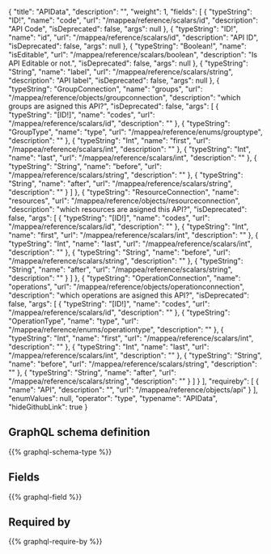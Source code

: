 {
  "title": "APIData",
  "description": "",
  "weight": 1,
  "fields": [
    {
      "typeString": "ID!",
      "name": "code",
      "url": "/mappea/reference/scalars/id",
      "description": "API Code",
      "isDeprecated": false,
      "args": null
    },
    {
      "typeString": "ID!",
      "name": "id",
      "url": "/mappea/reference/scalars/id",
      "description": "API ID",
      "isDeprecated": false,
      "args": null
    },
    {
      "typeString": "Boolean!",
      "name": "isEditable",
      "url": "/mappea/reference/scalars/boolean",
      "description": "Is API Editable or not.",
      "isDeprecated": false,
      "args": null
    },
    {
      "typeString": "String",
      "name": "label",
      "url": "/mappea/reference/scalars/string",
      "description": "API label",
      "isDeprecated": false,
      "args": null
    },
    {
      "typeString": "GroupConnection",
      "name": "groups",
      "url": "/mappea/reference/objects/groupconnection",
      "description": "which groups are asigned this API?",
      "isDeprecated": false,
      "args": [
        {
          "typeString": "[ID!]",
          "name": "codes",
          "url": "/mappea/reference/scalars/id",
          "description": ""
        },
        {
          "typeString": "GroupType",
          "name": "type",
          "url": "/mappea/reference/enums/grouptype",
          "description": ""
        },
        {
          "typeString": "Int",
          "name": "first",
          "url": "/mappea/reference/scalars/int",
          "description": ""
        },
        {
          "typeString": "Int",
          "name": "last",
          "url": "/mappea/reference/scalars/int",
          "description": ""
        },
        {
          "typeString": "String",
          "name": "before",
          "url": "/mappea/reference/scalars/string",
          "description": ""
        },
        {
          "typeString": "String",
          "name": "after",
          "url": "/mappea/reference/scalars/string",
          "description": ""
        }
      ]
    },
    {
      "typeString": "ResourceConnection",
      "name": "resources",
      "url": "/mappea/reference/objects/resourceconnection",
      "description": "which resources are asigned this API?",
      "isDeprecated": false,
      "args": [
        {
          "typeString": "[ID!]",
          "name": "codes",
          "url": "/mappea/reference/scalars/id",
          "description": ""
        },
        {
          "typeString": "Int",
          "name": "first",
          "url": "/mappea/reference/scalars/int",
          "description": ""
        },
        {
          "typeString": "Int",
          "name": "last",
          "url": "/mappea/reference/scalars/int",
          "description": ""
        },
        {
          "typeString": "String",
          "name": "before",
          "url": "/mappea/reference/scalars/string",
          "description": ""
        },
        {
          "typeString": "String",
          "name": "after",
          "url": "/mappea/reference/scalars/string",
          "description": ""
        }
      ]
    },
    {
      "typeString": "OperationConnection",
      "name": "operations",
      "url": "/mappea/reference/objects/operationconnection",
      "description": "which operations are asigned this API?",
      "isDeprecated": false,
      "args": [
        {
          "typeString": "[ID!]",
          "name": "codes",
          "url": "/mappea/reference/scalars/id",
          "description": ""
        },
        {
          "typeString": "OperationType",
          "name": "type",
          "url": "/mappea/reference/enums/operationtype",
          "description": ""
        },
        {
          "typeString": "Int",
          "name": "first",
          "url": "/mappea/reference/scalars/int",
          "description": ""
        },
        {
          "typeString": "Int",
          "name": "last",
          "url": "/mappea/reference/scalars/int",
          "description": ""
        },
        {
          "typeString": "String",
          "name": "before",
          "url": "/mappea/reference/scalars/string",
          "description": ""
        },
        {
          "typeString": "String",
          "name": "after",
          "url": "/mappea/reference/scalars/string",
          "description": ""
        }
      ]
    }
  ],
  "requireby": [
    {
      "name": "API",
      "description": "",
      "url": "/mappea/reference/objects/api"
    }
  ],
  "enumValues": null,
  "operator": "type",
  "typename": "APIData",
  "hideGithubLink": true
}
## GraphQL schema definition

{{% graphql-schema-type %}}

## Fields

{{% graphql-field %}}

## Required by

{{% graphql-require-by %}}
